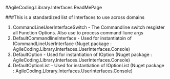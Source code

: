 ﻿#AgileCoding.Library.Interfaces ReadMePage

###This is a standardized list of Interfaces to use across domains

1.	CommandLineUserInterfaceSwitch - The Commandline switch resgister all Function Options. Also use to process command liune args
2.	DefaultCommandlineInterface - Used for instantiatoin of ICommandLineUserInterface (Nuget package : AgileCoding.Library.Interfaces.UserInterfaces.Console)
3.	DefaultOption - Used for instantiation of IOption (Nuget package : AgileCoding.Library.Interfaces.UserInterfaces.Console)
4.	DefaultOptionList - Used for instantiation of IOptionList (Nuget package : AgileCoding.Library.Interfaces.UserInterfaces.Console)
